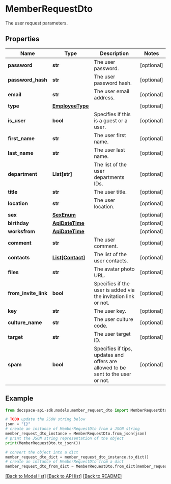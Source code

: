 # MemberRequestDto
The user request parameters.

## Properties

Name | Type | Description | Notes
------------ | ------------- | ------------- | -------------
**password** | **str** | The user password. | [optional] 
**password_hash** | **str** | The user password hash. | [optional] 
**email** | **str** | The user email address. | [optional] 
**type** | [**EmployeeType**](EmployeeType.md) |  | [optional] 
**is_user** | **bool** | Specifies if this is a guest or a user. | [optional] 
**first_name** | **str** | The user first name. | [optional] 
**last_name** | **str** | The user last name. | [optional] 
**department** | **List[str]** | The list of the user departments IDs. | [optional] 
**title** | **str** | The user title. | [optional] 
**location** | **str** | The user location. | [optional] 
**sex** | [**SexEnum**](SexEnum.md) |  | [optional] 
**birthday** | [**ApiDateTime**](ApiDateTime.md) |  | [optional] 
**worksfrom** | [**ApiDateTime**](ApiDateTime.md) |  | [optional] 
**comment** | **str** | The user comment. | [optional] 
**contacts** | [**List[Contact]**](Contact.md) | The list of the user contacts. | [optional] 
**files** | **str** | The avatar photo URL. | [optional] 
**from_invite_link** | **bool** | Specifies if the user is added via the invitation link or not. | [optional] 
**key** | **str** | The user key. | [optional] 
**culture_name** | **str** | The user culture code. | [optional] 
**target** | **str** | The user target ID. | [optional] 
**spam** | **bool** | Specifies if tips, updates and offers are allowed to be sent to the user or not. | [optional] 

## Example

```python
from docspace-api-sdk.models.member_request_dto import MemberRequestDto

# TODO update the JSON string below
json = "{}"
# create an instance of MemberRequestDto from a JSON string
member_request_dto_instance = MemberRequestDto.from_json(json)
# print the JSON string representation of the object
print(MemberRequestDto.to_json())

# convert the object into a dict
member_request_dto_dict = member_request_dto_instance.to_dict()
# create an instance of MemberRequestDto from a dict
member_request_dto_from_dict = MemberRequestDto.from_dict(member_request_dto_dict)
```
[[Back to Model list]](../README.md#documentation-for-models) [[Back to API list]](../README.md#documentation-for-api-endpoints) [[Back to README]](../README.md)



